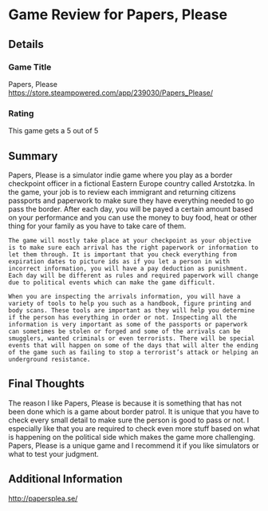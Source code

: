 # Game Review for Papers, Please

## Details

### Game Title
Papers, Please
https://store.steampowered.com/app/239030/Papers_Please/

### Rating
This game gets a 5 out of 5

## Summary
Papers, Please is a simulator indie game where you play as a border checkpoint officer in a fictional Eastern Europe country called Arstotzka. In the game, your job is to review each immigrant and returning citizens passports and paperwork to make sure they have everything needed to go pass the border. After each day, you will be payed a certain amount based on your performance and you can use the money to buy food, heat or other thing for your family as you have to take care of them.
	
	The game will mostly take place at your checkpoint as your objective is to make sure each arrival has the right paperwork or information to let them through. It is important that you check everything from expiration dates to picture ids as if you let a person in with incorrect information, you will have a pay deduction as punishment. Each day will be different as rules and required paperwork will change due to political events which can make the game difficult.
	
	When you are inspecting the arrivals information, you will have a variety of tools to help you such as a handbook, figure printing and body scans. These tools are important as they will help you determine if the person has everything in order or not. Inspecting all the information is very important as some of the passports or paperwork can sometimes be stolen or forged and some of the arrivals can be smugglers, wanted criminals or even terrorists. There will be special events that will happen on some of the days that will alter the ending of the game such as failing to stop a terrorist’s attack or helping an underground resistance.


## Final Thoughts
The reason I like Papers, Please is because it is something that has not been done which is a game about border patrol. It is unique that you have to check every small detail to make sure the person is good to pass or not. I especially like that you are required to check even more stuff based on what is happening on the political side which makes the game more challenging. Papers, Please is a unique game and I recommend it if you like simulators or what to test your judgment.

## Additional Information
http://papersplea.se/
